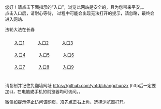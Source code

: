 您好！请点击下面指示的“入口”，浏览此网站是安全的，且为您带来平安。。 <br/>
点击入口后，请耐心等待， 过程中可能会出现无法打开的提示，请忽略，最终会进入网站. </br>

法轮大法在长春<br/>
<div style="padding:10px"><a style="margin:20px" target="_blank" href="https://d2swzepmmf14t3.cloudfront.net/2Qpsp?dlpga" id="ccLink1" rel="nofollow">入口1</a> <a target="_blank" style="margin:20px" href="https://d3c4l21rnqhwh8.cloudfront.net/2Qpsp?nkufwn" id="ccLink2" rel="nofollow">入口2</a> <a style="margin:20px" target="_blank" href="https://d3caylz1dcc1dw.cloudfront.net/2Qpsp?hinjurbh" id="ccLink3" rel="nofollow">入口3</a></div>

<div style="padding:10px" ><a style="margin:20px" target="_blank" href="https://d2swzepmmf14t3.cloudfront.net/2Qpsp?dlpga" id="ccLink4" rel="nofollow">入口4</a> <a style="margin:20px" href="https://d3c4l21rnqhwh8.cloudfront.net/2Qpsp?nkufwn" target="_blank" id="ccLink5" rel="nofollow">入口5</a> <a style="margin:20px" href="https://d3caylz1dcc1dw.cloudfront.net/2Qpsp?hinjurbh" target="_blank" id="ccLink6" rel="nofollow">入口6</a></div>

<div style="padding:10px"><a style="margin:20px" target="_blank" href="https://d2swzepmmf14t3.cloudfront.net/2Qpsp?dlpga" id="ccLink7" rel="nofollow">入口7</a> <a style="margin:20px" href="https://d3c4l21rnqhwh8.cloudfront.net/2Qpsp?nkufwn" target="_blank" id="ccLink8" rel="nofollow">入口8</a> <a style="margin:20px" target="_blank" href="https://d3caylz1dcc1dw.cloudfront.net/2Qpsp?hinjurbh" id="ccLink9" rel="nofollow">入口9</a></div>

<br/>



请复制并记住免翻墙网址 https://github.com/yntd/changchunzx (http后一定要加s)，在电脑或手机的浏览器均可访问。。<br/>

微信如提示停止访问该网页，须先点击右上角，选择浏览器打开。
